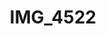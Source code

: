 ---
pid: '185'
layout: photos
title: IMG_4522
filename: IMG_4522.jpg
caption: 
previous_pid: '184'
next_pid: '186'
permalink: "/photos/185.html"
---